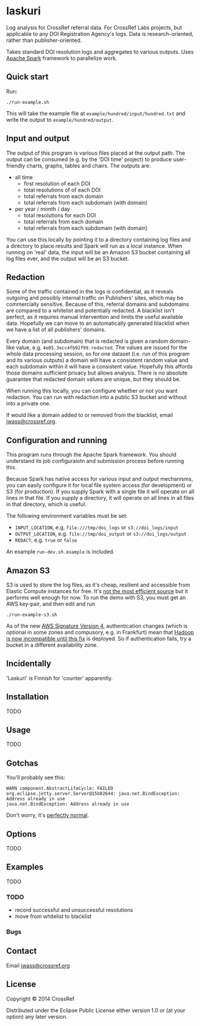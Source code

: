 # laskuri

Log analysis for CrossRef referral data. For CrossRef Labs projects, but applicable to any DOI Registration Agency's logs. Data is research-oriented, rather than publisher-oriented.

Takes standard DOI resolution logs and aggregates to various outputs. Uses [Apache Spark](http://spark.apache.org/) framework to parallelize work.

## Quick start

Run:

    ./run-example.sh

This will take the example file at `example/hundred/input/hundred.txt` and write the output to `example/hundred/output`.

## Input and output

The output of this program is various files placed at the output path. The output can be consumed (e.g. by the 'DOI time' project) to produce user-friendly charts, graphs, tables and chairs. The outputs are:

- all time
  - first resolution of each DOI
  - total resolutions of of each DOI
  - total referrals from each domain
  - total referrals from each subdomain (with domain)
- per year / month / day
  - total resolutions for each DOI
  - total referrals from each domain
  - total referrals from each subdomain (with domain)

You can use this locally by pointing it to a directory containing log files and a directory to place results and Spark will run as a local instance. When running on 'real' data, the input will be an Amazon S3 bucket containing all log files ever, and the output will be an S3 bucket. 

## Redaction

Some of the traffic contained in the logs is confidential, as it reveals outgoing and possibly internal traffic on Publishers' sites, which may be commercially sensitive. Because of this, referral domains and subdomains are compared to a whitelist and potentially redacted. A blacklist isn't perfect, as it requires manual intervention and limits the useful available data. Hopefully we can move to an automatically generated blacklist when we have a list of all publishers' domains. 

Every domain (and subdomain) that is redacted is given a random domain-like value, e.g. `4e05.3ecc4fb92f99.redacted`. The values are issued for the whole data processing session, so for one dataset (i.e. run of this program and its various outputs) a domain will have a consistent random value and each subdomain within it will have a consistent value. Hopefully this affords those domains sufficient privacy but allows analysis. There is no absolute guarantee that redacted domain values are unique, but they should be.

When running this locally, you can configure whether or not you want redaction. You can run with redaction into a public S3 bucket and without into a private one.

If would like a domain added to or removed from the blacklist, email jwass@crossref.org.

## Configuration and running

This program runs through the Apache Spark framework. You should understand its job configuraiotn and submission process before running this.

Because Spark has native access for various input and output mechanisms, you can easily configure it for local file system access (for development) or S3 (for production). If you supply Spark with a single file it will operate on all lines in that file. If you supply a directory, it will operate on all lines in all files in that directory, which is useful.

The following environment variables must be set: 

 - `INPUT_LOCATION`, e.g. `file:///tmp/doi_logs` or `s3://doi_logs/input`
 - `OUTPUT_LOCATION`, e.g. `file://tmp/doi_output` or `s3://doi_logs/output`
 - `REDACT`, e.g. `true` or `false`

An example `run-dev.sh.example` is included.

## Amazon S3

S3 is used to store the log files, as it's cheap, resilient and accessible from Elastic Compute instances for free. It's [not the most efficient source](http://wiki.apache.org/hadoop/AmazonS3) but it performs well enough for now. To run the demo with S3, you must get an AWS key-pair, and then edit and run

    ./run-example-s3.sh

As of the new [AWS Signature Version 4](http://docs.aws.amazon.com/AmazonS3/latest/API/sig-v4-authenticating-requests.html), authentication changes (which is optional in some zones and compusory, e.g. in Frankfurt) mean that [Hadoop is now incompatible until this fix](https://issues.apache.org/jira/browse/JCLOUDS-480) is deployed. So if authentication fails, try a bucket in a different availability zone.

## Incidentally

'Laskuri' is Finnish for 'counter' apparently.

## Installation

TODO

## Usage

TODO

## Gotchas

You'll probably see this:

    WARN component.AbstractLifeCycle: FAILED org.eclipse.jetty.server.Server@15b82644: java.net.BindException: Address already in use
    java.net.BindException: Address already in use

Don't worry, it's [perfectly normal](http://community.cloudera.com/t5/Advanced-Analytics-Apache-Spark/Port-Bind-Error-in-Spark/td-p/17602).

## Options

TODO

## Examples

TODO

### TODO

 - record successful and unsuccessful resolutions
 - move from whitelist to blacklist

### Bugs

## Contact

Email jwass@crossref.org 

## License

Copyright © 2014 CrossRef

Distributed under the Eclipse Public License either version 1.0 or (at your option) any later version.
